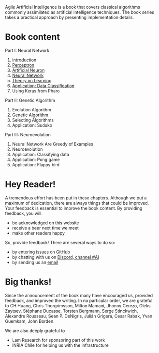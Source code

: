 
Agile Artificial Intelligence is a book that covers classical algorithms commonly assimilated as artificial intelligence techniques. The book series takes a practical approach by presenting implementation details. 

# Book content

Part I: Neural Network
1. [Introduction](./book/build/01-Introduction.html)
1. [Perceptron](./book/build/02-Perceptron.html)
1. [Artificial Neuron](./book/build/03-Neuron.html)
1. [Neural Network](./book/build/04-NeuralNetwork.html)
1. [Theory on Learning](./book/build/05-Learning.html)
1. [Application: Data Classification](./book/build/06-Data.html)
1. Using Keras from Pharo

Part II: Genetic Algorithm
1. Evolution Algorithm
1. Genetic Algorithm
1. Selecting Algorithms
1. Application: Suduko

Part III: Neuroevolution
1. Neural Network Are Greedy of Examples
1. Neuroevolution
1. Application: Classifying data
1. Application: Pong game
1. Application: Flappy bird

# Hey Reader!

A tremendous effort has been put in these chapters. Although we put a maximum of dedication, there are always things that could be improved. Your feedback is essential to improve the book content. By providing feedback, you will:

- be acknowledged on this website
- receive a beer next time we meet
- make other readers happy

So, provide feedback! There are several ways to do so: 

- by entering issues on [GitHub](https://github.com/AgileArtificialIntelligence)
- by chatting with us on [Discord, channel #AI](http://pharo.org/community)
- by sending us an [email](mailto:alexandre.bergel@me.com)


# Big thanks!
Since the announcement of the book many have encouraged us, provided feedback, and improved the writing. In no particular order, we are grateful to 
CH Huang, Chris Thorgrimsson, Milton Mamani, Jhonny Cerezo, Oleks Zaytsev, Stéphane Ducasse, Torsten Bergmann, Serge Stinckwich, Alexandre Rousseau, Sean P. DeNigris, Julián Grigera, Cesar Rabak, Yvan Guemkam, John Borden.

We are also deeply grateful to 
- Lam Research for sponsoring part of this work
- INRIA Chile for helping us with the infrastructure


